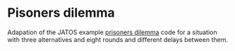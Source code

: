 # Pisoners dilemma 

Adapation of the JATOS example [prisoners dilemma](https://github.com/JATOS/JATOS_examples/blob/master/examples/prisoners_dilemma.jzip) code for a situation with three alternatives and eight rounds and different delays between them.  
